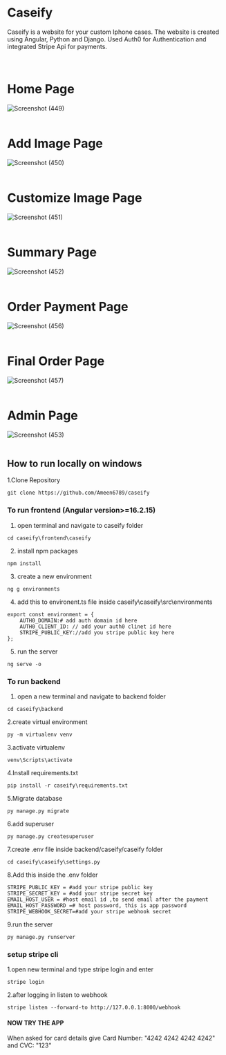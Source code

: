 # Caseify
Caseify is a website for your custom Iphone cases. The website is created using Angular, Python and Django. Used Auth0 for Authentication and integrated Stripe Api for payments.<br/><br/><br/>

# Home Page
![Screenshot (449)](https://github.com/user-attachments/assets/f880d45d-b422-4006-a416-6bd9298b613c)<br/><br/>
# Add Image Page
![Screenshot (450)](https://github.com/user-attachments/assets/664c56db-a872-4ed4-b442-0f185571a982)<br/><br/>
# Customize Image Page
![Screenshot (451)](https://github.com/user-attachments/assets/59accdf0-6f4e-4a78-93d2-b58d6b6cdc25)<br/><br/>
# Summary Page
![Screenshot (452)](https://github.com/user-attachments/assets/c3c9c7eb-2b1b-46af-82d5-88426a34cd5d)<br/><br/>
# Order Payment Page
![Screenshot (456)](https://github.com/user-attachments/assets/0ac65408-0d39-443c-859b-356139b156d7)<br/><br/>
# Final Order Page
![Screenshot (457)](https://github.com/user-attachments/assets/07a48fe6-6aee-4321-b8de-233fb01db2cb)<br/><br/>
# Admin Page
![Screenshot (453)](https://github.com/user-attachments/assets/3cb2737c-75d9-44d0-a467-611b9b41f3c0)<br/><br/>

## How to run locally on windows
1.Clone Repository

```
git clone https://github.com/Ameen6789/caseify
```
### To run frontend (Angular version>=16.2.15)
1. open terminal and navigate to caseify folder
```
cd caseify\frontend\caseify
```
2. install npm packages
```
npm install
```
3. create a new environment
```
ng g environments
```
4. add this to environent.ts file inside caseify\caseify\src\environments
```
export const environment = {
    AUTH0_DOMAIN:# add auth domain id here
    AUTH0_CLIENT_ID: // add your auth0 clinet id here
    STRIPE_PUBLIC_KEY://add you stripe public key here
};
```
5. run the server
```
ng serve -o
```

### To run backend
1. open a new terminal and navigate to backend folder 

```
cd caseify\backend
```
2.create virtual environment

```
py -m virtualenv venv
```
3.activate virtualenv
```
venv\Scripts\activate
```
4.Install requirements.txt
```
pip install -r caseify\requirements.txt
```
5.Migrate database
```
py manage.py migrate
```
6.add superuser
```
py manage.py createsuperuser
```
7.create .env file inside backend/caseify/caseify folder
```
cd caseify\caseify\settings.py
```
8.Add this inside the .env folder
```
STRIPE_PUBLIC_KEY = #add your stripe public key
STRIPE_SECRET_KEY = #add your stripe secret key
EMAIL_HOST_USER = #host email id ,to send email after the payment
EMAIL_HOST_PASSWORD =# host password, this is app password
STRIPE_WEBHOOK_SECRET=#add your stripe webhook secret
```
9.run the server
```
py manage.py runserver
```
### setup stripe cli

1.open new terminal and type stripe login and enter
```
stripe login
```
2.after logging in listen to webhook
```
stripe listen --forward-to http://127.0.0.1:8000/webhook
```

#### NOW TRY THE APP

When asked for card details  give Card Number: "4242 4242 4242 4242" and CVC: "123" 





